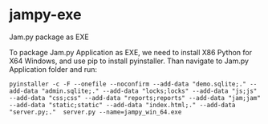 # jampy-exe
Jam.py package as EXE

To package Jam.py Application as EXE, we need to install X86 Python for X64 Windows, and use pip to install pyinstaller. 
Than navigate to Jam.py Application folder and run:

```
pyinstaller -c -F --onefile --noconfirm --add-data "demo.sqlite;." --add-data "admin.sqlite;." --add-data "locks;locks" --add-data "js;js" --add-data "css;css" --add-data "reports;reports" --add-data "jam;jam" --add-data "static;static" --add-data "index.html;." --add-data "server.py;."  server.py --name=jampy_win_64.exe
```

